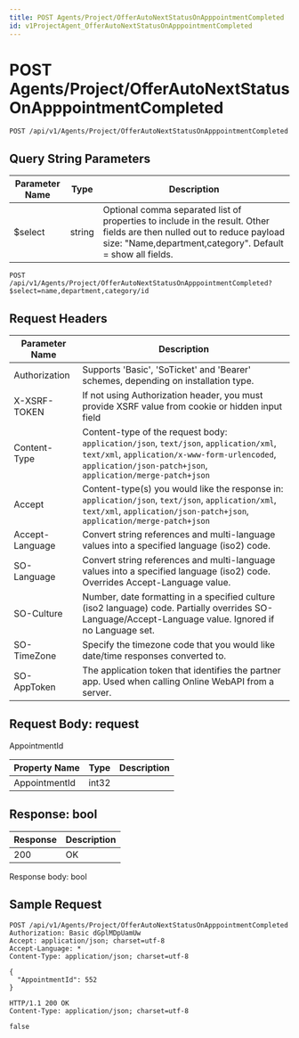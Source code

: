 ```yaml
---
title: POST Agents/Project/OfferAutoNextStatusOnApppointmentCompleted
id: v1ProjectAgent_OfferAutoNextStatusOnApppointmentCompleted
---
```


# POST Agents/Project/OfferAutoNextStatusOnApppointmentCompleted

```http
POST /api/v1/Agents/Project/OfferAutoNextStatusOnApppointmentCompleted
```









## Query String Parameters

| Parameter Name | Type |  Description |
|----------------|------|--------------|
| $select | string |  Optional comma separated list of properties to include in the result. Other fields are then nulled out to reduce payload size: "Name,department,category". Default = show all fields. |

```http
POST /api/v1/Agents/Project/OfferAutoNextStatusOnApppointmentCompleted?$select=name,department,category/id
```


## Request Headers

| Parameter Name | Description |
|----------------|-------------|
| Authorization  | Supports 'Basic', 'SoTicket' and 'Bearer' schemes, depending on installation type. |
| X-XSRF-TOKEN   | If not using Authorization header, you must provide XSRF value from cookie or hidden input field |
| Content-Type | Content-type of the request body: `application/json`, `text/json`, `application/xml`, `text/xml`, `application/x-www-form-urlencoded`, `application/json-patch+json`, `application/merge-patch+json` |
| Accept         | Content-type(s) you would like the response in: `application/json`, `text/json`, `application/xml`, `text/xml`, `application/json-patch+json`, `application/merge-patch+json` |
| Accept-Language | Convert string references and multi-language values into a specified language (iso2) code. |
| SO-Language | Convert string references and multi-language values into a specified language (iso2) code. Overrides Accept-Language value. |
| SO-Culture | Number, date formatting in a specified culture (iso2 language) code. Partially overrides SO-Language/Accept-Language value. Ignored if no Language set. |
| SO-TimeZone | Specify the timezone code that you would like date/time responses converted to. |
| SO-AppToken | The application token that identifies the partner app. Used when calling Online WebAPI from a server. |

## Request Body: request  

AppointmentId 

| Property Name | Type |  Description |
|----------------|------|--------------|
| AppointmentId | int32 |  |


## Response: bool



| Response | Description |
|----------------|-------------|
| 200 | OK |

Response body: bool


## Sample Request

```http!
POST /api/v1/Agents/Project/OfferAutoNextStatusOnApppointmentCompleted
Authorization: Basic dGplMDpUamUw
Accept: application/json; charset=utf-8
Accept-Language: *
Content-Type: application/json; charset=utf-8

{
  "AppointmentId": 552
}
```

```http_
HTTP/1.1 200 OK
Content-Type: application/json; charset=utf-8

false
```